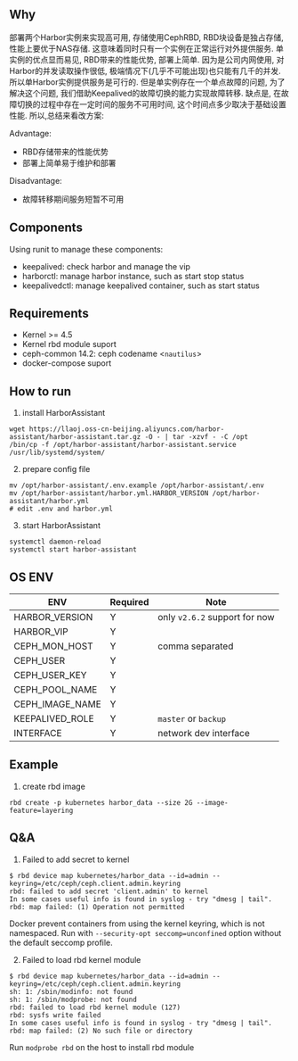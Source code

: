 ## Why

部署两个Harbor实例来实现高可用, 存储使用CephRBD, RBD块设备是独占存储, 性能上要优于NAS存储.
这意味着同时只有一个实例在正常运行对外提供服务. 单实例的优点显而易见, RBD带来的性能优势, 部署上简单. 因为是公司内网使用, 对Harbor的并发读取操作很低, 极端情况下(几乎不可能出现)也只能有几千的并发. 所以单Harbor实例提供服务是可行的.
但是单实例存在一个单点故障的问题, 为了解决这个问题, 我们借助Keepalived的故障切换的能力实现故障转移. 缺点是, 在故障切换的过程中存在一定时间的服务不可用时间, 这个时间点多少取决于基础设置性能. 所以,总结来看改方案:

Advantage:

- RBD存储带来的性能优势
- 部署上简单易于维护和部署

Disadvantage:

- 故障转移期间服务短暂不可用

## Components

Using runit to manage these components:

- keepalived: check harbor and manage the vip
- harborctl: manage harbor instance, such as start stop status
- keepalivedctl: manage keepalived container, such as start status

## Requirements

- Kernel >= 4.5
- Kernel rbd module suport
- ceph-common 14.2: ceph codename <`nautilus`>
- docker-compose suport

## How to run

1. install HarborAssistant

```shell
wget https://llaoj.oss-cn-beijing.aliyuncs.com/harbor-assistant/harbor-assistant.tar.gz -O - | tar -xzvf - -C /opt
/bin/cp -f /opt/harbor-assistant/harbor-assistant.service /usr/lib/systemd/system/
```

2. prepare config file

```shell
mv /opt/harbor-assistant/.env.example /opt/harbor-assistant/.env
mv /opt/harbor-assistant/harbor.yml.HARBOR_VERSION /opt/harbor-assistant/harbor.yml
# edit .env and harbor.yml
```

3. start HarborAssistant

```shell
systemctl daemon-reload
systemctl start harbor-assistant
```

## OS ENV

| ENV             | Required | Note                          |
| --------------- | -------- | ----------------------------- |
| HARBOR_VERSION  | Y        | only `v2.6.2` support for now |
| HARBOR_VIP      | Y        |                               |
| CEPH_MON_HOST   | Y        | comma separated               |
| CEPH_USER       | Y        |                               |
| CEPH_USER_KEY   | Y        |                               |
| CEPH_POOL_NAME  | Y        |                               |
| CEPH_IMAGE_NAME | Y        |                               |
| KEEPALIVED_ROLE | Y        | `master` or `backup`          |
| INTERFACE       | Y        | network dev interface         |


## Example

1. create rbd image

```
rbd create -p kubernetes harbor_data --size 2G --image-feature=layering
```

## Q&A

1. Failed to add secret to kernel

```shell
$ rbd device map kubernetes/harbor_data --id=admin --keyring=/etc/ceph/ceph.client.admin.keyring 
rbd: failed to add secret 'client.admin' to kernel
In some cases useful info is found in syslog - try "dmesg | tail".
rbd: map failed: (1) Operation not permitted
```

Docker prevent containers from using the kernel keyring, which is not namespaced. Run with `--security-opt seccomp=unconfined` option without the default seccomp profile.

2. Failed to load rbd kernel module

```shell
$ rbd device map kubernetes/harbor_data --id=admin --keyring=/etc/ceph/ceph.client.admin.keyring
sh: 1: /sbin/modinfo: not found
sh: 1: /sbin/modprobe: not found
rbd: failed to load rbd kernel module (127)
rbd: sysfs write failed
In some cases useful info is found in syslog - try "dmesg | tail".
rbd: map failed: (2) No such file or directory
```

Run `modprobe rbd` on the host to install rbd module
